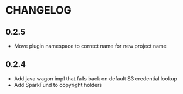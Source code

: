 # CHANGELOG

## 0.2.5

* Move plugin namespace to correct name for new project name

## 0.2.4

* Add java wagon impl that falls back on default S3 credential lookup
* Add SparkFund to copyright holders
